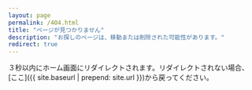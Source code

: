 ```yaml
---
layout: page
permalink: /404.html
title: "ページが見つかりません"
description: "お探しのページは、移動または削除された可能性があります。"
redirect: true
---
```


３秒以内にホーム画面にリダイレクトされます。リダイレクトされない場合、[ここ]({{ site.baseurl | prepend: site.url }})から戻ってください。
